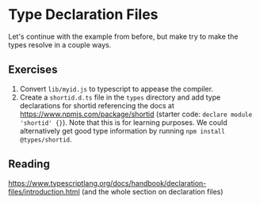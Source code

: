 # Type Declaration Files

Let's continue with the example from before, but make try to make the types resolve in a couple ways.

## Exercises
1. Convert `lib/myid.js` to typescript to appease the compiler.
2. Create a `shortid.d.ts` file in the `types` directory and add type declarations for shortid referencing the docs at https://www.npmjs.com/package/shortid (starter code: `declare module 'shortid' {}`).  Note that this is for learning purposes.  We could alternatively get good type information by running `npm install @types/shortid`.

## Reading
https://www.typescriptlang.org/docs/handbook/declaration-files/introduction.html (and the whole section on declaration files)

